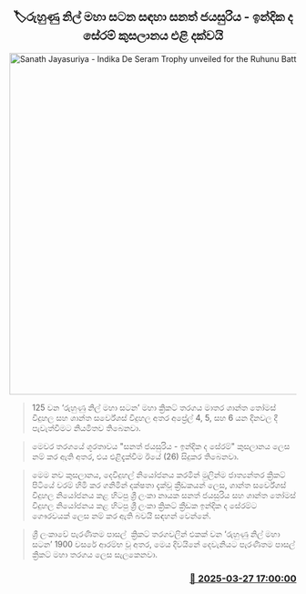 <p align='center'><b><h2 align='center' title='Sanath Jayasuriya - Indika De Seram Trophy unveiled for the Ruhunu Battle of the blues'>🏷රුහුණු නිල් මහා සටන සඳහා සනත් ජයසුරිය - ඉන්දික ද සේරම් කුසලානය එළි දක්ව​යි</h2></b></p>
<p align='center'><img src='https://helakuru.sgp1.cdn.digitaloceanspaces.com/esana/images/lib/battle-of-the-blues.jpg' width='600' alt='Sanath Jayasuriya - Indika De Seram Trophy unveiled for the Ruhunu Battle of the blues'></p>

> 125 වන ‘රුහුණු නිල් මහා සටන’ මහා ක්‍රිකට් තරගය මාතර ශාන්ත තෝමස් විදුහල සහ ශාන්ත සර්වේශස් විදුහල අතර අප්‍රේල් 4, 5, සහ 6 යන දිනවල දී පැවැත්වීමට නියමිතව තිබෙනවා.

> මෙවර තරගයේ ශූරතාවය "සනත් ජයසුරිය - ඉන්දික ද සේරම්" කුසලානය ලෙස නම් කර ඇති අතර, එය එළිදැක්වීම ඊයේ (26) සිදුකර තිබෙනවා.

> මෙම නව කුසලානය, දෙවිදුහල් නියෝජනය කරමින් මුලින්ම ජාත්‍යන්තර ක්‍රිකට් පිටියේ වරම් හිමි කර ගනිමින් දක්ෂතා දැක්වූ ක්‍රීඩකයන් ලෙස, ශාන්ත සර්වේශස් විදුහල නියෝජනය කළ හිටපු ශ්‍රී ලංකා නායක සනත් ජයසුරිය සහ ශාන්ත තෝමස් විදුහල නියෝජනය කළ හිටපු ශ්‍රී ලංකා ක්‍රිකට් ක්‍රීඩක ඉන්දික ද සේරම්ට ගෞරවයක් ලෙස නම් කර ඇති බවයි සඳහන් වෙන්නේ.

> ශ්‍රී ලංකාවේ පැරණිතම පාසල්  ක්‍රිකට් තරගවලින් එකක් වන ‘රුහුණු නිල් මහා සටන’ 1900 වසරේ ආරම්භ වූ අතර, මෙය දිවයිනේ දෙවැනියට පැරණිතම පාසල් ක්‍රිකට් මහා තරගය ලෙස සැලකෙනවා.



<h3 align='right'><a href='https://www.helakuru.lk/esana/p/108704/'>📅 2025-03-27 17:00:00</a></h3>
